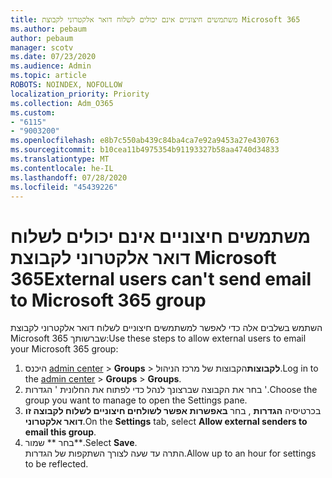 ```yaml
---
title: משתמשים חיצוניים אינם יכולים לשלוח דואר אלקטרוני לקבוצת Microsoft 365
ms.author: pebaum
author: pebaum
manager: scotv
ms.date: 07/23/2020
ms.audience: Admin
ms.topic: article
ROBOTS: NOINDEX, NOFOLLOW
localization_priority: Priority
ms.collection: Adm_O365
ms.custom:
- "6115"
- "9003200"
ms.openlocfilehash: e8b7c550ab439c84ba4ca7e92a9453a27e430763
ms.sourcegitcommit: b10cea11b4975354b91193327b58aa4740d34833
ms.translationtype: MT
ms.contentlocale: he-IL
ms.lasthandoff: 07/28/2020
ms.locfileid: "45439226"
---
```

# <a name="external-users-cant-send-email-to-microsoft-365-group"></a><span data-ttu-id="11fc4-102">משתמשים חיצוניים אינם יכולים לשלוח דואר אלקטרוני לקבוצת Microsoft 365</span><span class="sxs-lookup"><span data-stu-id="11fc4-102">External users can't send email to Microsoft 365 group</span></span>

<span data-ttu-id="11fc4-103">השתמש בשלבים אלה כדי לאפשר למשתמשים חיצוניים לשלוח דואר אלקטרוני לקבוצת Microsoft 365 שברשותך:</span><span class="sxs-lookup"><span data-stu-id="11fc4-103">Use these steps to allow external users to email your Microsoft 365 group:</span></span>

1. <span data-ttu-id="11fc4-104">היכנס [admin center](https://admin.microsoft.com/)  >  **Groups**  >  **לקבוצות**הקבוצות של מרכז הניהול.</span><span class="sxs-lookup"><span data-stu-id="11fc4-104">Log in to the [admin center](https://admin.microsoft.com/) > **Groups** > **Groups**.</span></span>
2. <span data-ttu-id="11fc4-105">בחר את הקבוצה שברצונך לנהל כדי לפתוח את החלונית ' הגדרות '.</span><span class="sxs-lookup"><span data-stu-id="11fc4-105">Choose the group you want to manage to open the Settings pane.</span></span>
3. <span data-ttu-id="11fc4-106">בכרטיסיה **הגדרות** , בחר **באפשרות אפשר לשולחים חיצוניים לשלוח לקבוצה זו דואר אלקטרוני**.</span><span class="sxs-lookup"><span data-stu-id="11fc4-106">On the **Settings** tab, select **Allow external senders to email this group**.</span></span>
4. <span data-ttu-id="11fc4-107">בחר \*\* שמור\*\*.</span><span class="sxs-lookup"><span data-stu-id="11fc4-107">Select **Save**.</span></span></br>
    <span data-ttu-id="11fc4-108">התרה עד שעה לצורך השתקפות של הגדרות.</span><span class="sxs-lookup"><span data-stu-id="11fc4-108">Allow up to an hour for settings to be reflected.</span></span> 
